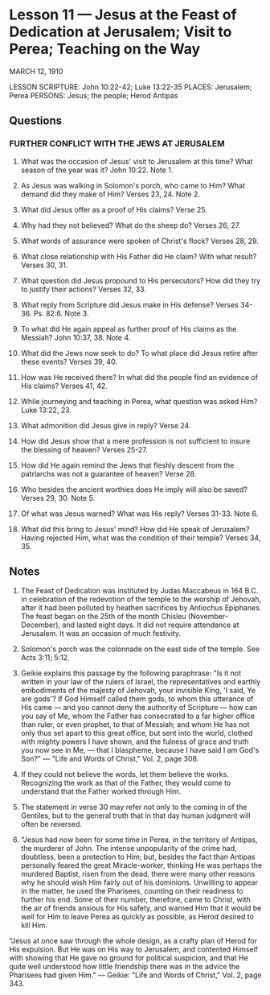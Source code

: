 # Lesson 11 — Jesus at the Feast of Dedication at Jerusalem; Visit to Perea; Teaching on the Way

MARCH 12, 1910

LESSON SCRIPTURE: John 10:22-42; Luke 13:22-35
PLACES: Jerusalem; Perea
PERSONS: Jesus; the people; Herod Antipas

## Questions

### FURTHER CONFLICT WITH THE JEWS AT JERUSALEM

1. What was the occasion of Jesus' visit to Jerusalem at this time? What season of the year was it? John 10:22. Note 1.

2. As Jesus was walking in Solomon's porch, who came to Him? What demand did they make of Him? Verses 23, 24. Note 2.

3. What did Jesus offer as a proof of His claims? Verse 25.

4. Why had they not believed? What do the sheep do? Verses 26, 27.

5. What words of assurance were spoken of Christ's flock? Verses 28, 29.

6. What close relationship with His Father did He claim? With what result? Verses 30, 31.

7. What question did Jesus propound to His persecutors? How did they try to justify their actions? Verses 32, 33.

8. What reply from Scripture did Jesus make in His defense? Verses 34-36. Ps. 82:6. Note 3.

9. To what did He again appeal as further proof of His claims as the Messiah? John 10:37, 38. Note 4.

10. What did the Jews now seek to do? To what place did Jesus retire after these events? Verses 39, 40.

11. How was He received there? In what did the people find an evidence of His claims? Verses 41, 42.

12. While journeying and teaching in Perea, what question was asked Him? Luke 13:22, 23.

13. What admonition did Jesus give in reply? Verse 24.

14. How did Jesus show that a mere profession is not sufficient to insure the blessing of heaven? Verses 25-27.

15. How did He again remind the Jews that fleshly descent from the patriarchs was not a guarantee of heaven? Verse 28.

16. Who besides the ancient worthies does He imply will also be saved? Verses 29, 30. Note 5.

17. Of what was Jesus warned? What was His reply? Verses 31-33. Note 6.

18. What did this bring to Jesus' mind? How did He speak of Jerusalem? Having rejected Him, what was the condition of their temple? Verses 34, 35.

## Notes

1. The Feast of Dedication was instituted by Judas Maccabeus in 164 B.C. in celebration of the redevotion of the temple to the worship of Jehovah, after it had been polluted by heathen sacrifices by Antiochus Epiphanes. The feast began on the 25th of the month Chisleu (November-December), and lasted eight days. It did not require attendance at Jerusalem. It was an occasion of much festivity.

2. Solomon's porch was the colonnade on the east side of the temple. See Acts 3:11; 5:12.

3. Geikie explains this passage by the following paraphrase: "Is it not written in your law of the rulers of Israel, the representatives and earthly embodiments of the majesty of Jehovah, your invisible King, 'I said, Ye are gods'? If God Himself called them gods, to whom this utterance of His came — and you cannot deny the authority of Scripture — how can you say of Me, whom the Father has consecrated to a far higher office than ruler, or even prophet, to that of Messiah; and whom He has not only thus set apart to this great office, but sent into the world, clothed with mighty powers I have shown, and the fulness of grace and truth you now see in Me, — that I blaspheme, because I have said I am God's Son?" — "Life and Words of Christ," Vol. 2, page 308.

4. If they could not believe the words, let them believe the works. Recognizing the work as that of the Father, they would come to understand that the Father worked through Him.

5. The statement in verse 30 may refer not only to the coming in of the Gentiles, but to the general truth that in that day human judgment will often be reversed.

6. "Jesus had now been for some time in Perea, in the territory of Antipas, the murderer of John. The intense unpopularity of the crime had, doubtless, been a protection to Him; but, besides the fact than Antipas personally feared the great Miracle-worker, thinking He was perhaps the murdered Baptist, risen from the dead, there were many other reasons why he should wish Him fairly out of his dominions. Unwilling to appear in the matter, he used the Pharisees, counting on their readiness to further his end. Some of their number, therefore, came to Christ, with the air of friends anxious for His safety, and warned Him that it would be well for Him to leave Perea as quickly as possible, as Herod desired to kill Him.

"Jesus at once saw through the whole design, as a crafty plan of Herod for His expulsion. But He was on His way to Jerusalem, and contented Himself with showing that He gave no ground for political suspicion, and that He quite well understood how little friendship there was in the advice the Pharisees had given Him." — Geikie: "Life and Words of Christ," Vol. 2, page 343.